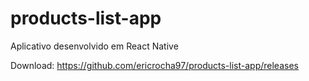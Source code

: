 # products-list-app
 
Aplicativo desenvolvido em React Native

Download: https://github.com/ericrocha97/products-list-app/releases

